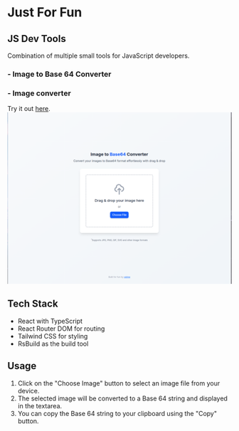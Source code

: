 # Just For Fun

## JS Dev Tools

Combination of multiple small tools for JavaScript developers.

### - Image to Base 64 Converter

### - Image converter

Try it out [here](https://image-to-base64-sidme.vercel.app/).
![screenshot](./src/assets/screenshot.png)

## Tech Stack

- React with TypeScript
- React Router DOM for routing
- Tailwind CSS for styling
- RsBuild as the build tool

## Usage

1. Click on the "Choose Image" button to select an image file from your device.
2. The selected image will be converted to a Base 64 string and displayed in the textarea.
3. You can copy the Base 64 string to your clipboard using the "Copy" button.
